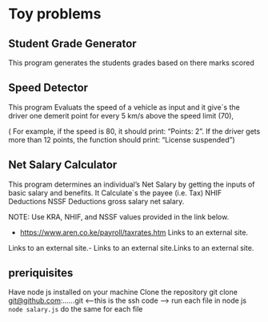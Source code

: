 # Toy problems
## Student Grade Generator
This program generates the students grades based on there marks scored
##  Speed Detector 
This program Evaluats the speed of a vehicle  as input and it  give`s the driver one demerit point for every 5 km/s above the speed limit (70), 

( For example, if the speed is 80, it should print: “Points: 2”. If the driver gets more than 12 points, the function should print: “License suspended”)


## Net Salary Calculator 
 This program determines an individual’s Net Salary by getting the inputs of basic salary and benefits. 
 It Calculate`s
  the payee (i.e. Tax)
   NHIF Deductions
    NSSF Deductions
     gross salary
       net salary. 

NOTE: Use KRA, NHIF, and NSSF values provided in the link below.

- https://www.aren.co.ke/payroll/taxrates.htm Links to an external site.

Links to an external site.-  Links to an external site.Links to an external site.
## preriquisites
 Have node js installed on your machine 
 Clone the repository git clone git@github.com:......git <--this is the ssh code -->
run each file in node js `node salary.js` do the same for each file